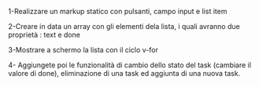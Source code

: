 1-Realizzare un markup statico con pulsanti, campo input e list item

2-Creare in data un array con gli elementi dela lista, i quali avranno due proprietà : text e done

3-Mostrare a schermo la lista con il ciclo v-for

4- Aggiungete poi le funzionalità di cambio dello stato del task (cambiare il valore di done), eliminazione di una task ed aggiunta di una nuova task.